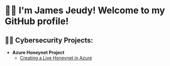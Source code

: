 <h1> 👋🏾 I'm James Jeudy! Welcome to my GitHub profile!

<h2>👨‍💻 Cybersecurity Projects:</h2>

- <b>Azure Honeynet Project</b>
  - [Creating a Live Honeynet in Azure ](https://github.com/James-Jeudy/Honeynet-Azure)
